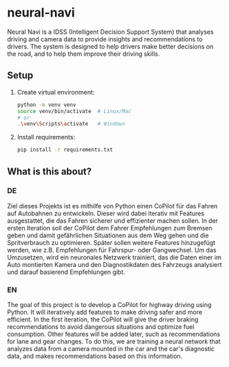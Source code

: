 # neural-navi

Neural Navi is a IDSS (Intelligent Decision Support System) that analyses driving and camera data to provide insights and recommendations to drivers. The system is designed to help drivers make better decisions on the road, and to help them improve their driving skills.

## Setup
1. Create virtual environment:
   ```bash
   python -m venv venv
   source venv/bin/activate  # Linux/Mac
   # or
   .\venv\Scripts\activate   # Windows
   ```

2. Install requirements:
   ```bash
   pip install -r requirements.txt
   ```


## What is this about?

### DE

Ziel dieses Projekts ist es mithilfe von Python einen CoPilot für das Fahren auf Autobahnen zu entwickeln. Dieser wird dabei iterativ mit Features ausgestattet, die das Fahren sicherer und effizienter machen sollen.
In der ersten Iteration soll der CoPilot dem Fahrer Empfehlungen zum Bremsen geben und damit gefährlichen Situationen aus dem Weg gehen und die Spritverbrauch zu optimieren.
Später sollen weitere Features hinzugefügt werden, wie z.B. Empfehlungen für Fahrspur- oder Gangwechsel.
Um das Umzusetzen, wird ein neuronales Netzwerk trainiert, das die Daten einer im Auto montierten Kamera und den Diagnostikdaten des Fahrzeugs analysiert und darauf basierend Empfehlungen gibt.

### EN

The goal of this project is to develop a CoPilot for highway driving using Python. It will iteratively add features to make driving safer and more efficient.
In the first iteration, the CoPilot will give the driver braking recommendations to avoid dangerous situations and optimize fuel consumption.
Other features will be added later, such as recommendations for lane and gear changes.
To do this, we are training a neural network that analyzes data from a camera mounted in the car and the car's diagnostic data, and makes recommendations based on this information.
